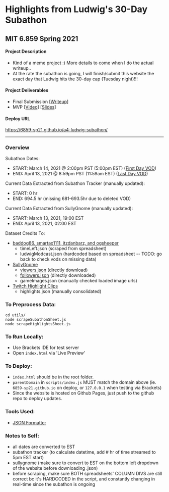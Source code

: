 # Highlights from Ludwig's 30-Day Subathon

## MIT 6.859 Spring 2021

#### Project Description
- Kind of a meme project :) More details to come when I do the actual writeup..    
- At the rate the subathon is going, I will finish/submit this website the exact day that Ludwig hits the 30-day cap (Tuesday night)!!!

#### Project Deliverables
- Final Submission [[Writeup]()]
- MVP [[Video](https://youtu.be/nUda4JRYS7U)] [[Slides](https://docs.google.com/presentation/d/1e-SIilkMOaA-3OfUn5qYDrHJ5L7LxpdqVNObbwEFuuA/edit?usp=sharing)]

#### Deploy URL
https://6859-sp21.github.io/a4-ludwig-subathon/

-----------------------------

### Overview

Subathon Dates:
- START: March 14, 2021 @ 2:00pm PST (5:00pm EST) ([First Day VOD](https://youtu.be/2dwZZAGx5Gc))
- END: April 13, 2021 @ 8:59pm PST (11:59am EST) ([Last Day VOD]())

Current Data Extracted from Subathon Tracker (manually updated):
- START: 0 hr
- END: 694.5 hr (missing 681-693.5hr due to deleted VOD)

Current Data Extracted from SullyGnome (manually updated):
- START: March 13, 2021, 19:00 EST
- END: April 13, 2021, 02:00 EST

Dataset Credits To:
- [baddog86, smartax1111, itzdanbarz, and ogsheeper](https://docs.google.com/spreadsheets/d/e/2PACX-1vThvKnVHDeF0iGgL7Bkx6wz_SE2hh2RvxzqEHyqtZvR3H0DXuOwwh5MdwnbzMYvluul97ld364VANqm/pubhtml#)
	* timeLeft.json (scraped from spreadsheet)
	* ludwigModcast.json (hardcoded based on spreadsheet -- TODO: go back to check vods on missing data)
- [SullyGnome](https://sullygnome.com/channel/ludwig)
	* [viewers.json](https://sullygnome.com/api/charts/linecharts/getconfig/ChannelViewers/30/0/12171601/ludwig/%20/%20/0/0/%20/) (directly download)
	* [followers.json](https://sullygnome.com/api/charts/linecharts/getconfig/ChannelFollowers/7/0/12171601/ludwig/%20/%20/0/0/%20/) (directly downloaded)
	* gameImages.json (manually checked loaded image urls)
- [Twitch Highlight Clips](https://docs.google.com/spreadsheets/d/e/2PACX-1vQLW71Ytd45ilfzRnforyZJthghXUickXMZdhY_phG8rAEO7eYqOCTj2u5DlxN0x5s1xP-ondSwf3RD/pubhtml#)
	* highlights.json (manually consolidated)

### To Preprocess Data:
```
cd utils/
node scrapeSubathonSheet.js
node scrapeHighlightsSheet.js
```
### To Run Locally:

- Use Brackets IDE for test server 
- Open ```index.html``` via 'Live Preview'

### To Deploy:

- ```index.html``` should be in the root folder.
- ```parentDomain``` in ```scripts/index.js``` MUST match the domain above (ie. ```6859-sp21.github.io``` on deploy, or ```127.0.0.1``` when testing via Brackets)
- Since the website is hosted on Github Pages, just push to the github repo to deploy updates. 

### Tools Used:
- [JSON Formatter](https://jsonformatter.curiousconcept.com/)

### Notes to Self:
- all dates are converted to EST
- subathon tracker (to calculate datetime, add # hr of time streamed to 5pm EST start)
- sullygnome (make sure to convert to EST on the bottom left dropdown of the website before downloading .json)
- before scraping, make sure BOTH spreadsheets' COLUMN DIVS are still correct bc it's HARDCODED in the script, and constantly changing in real-time since the subathon is ongoing
